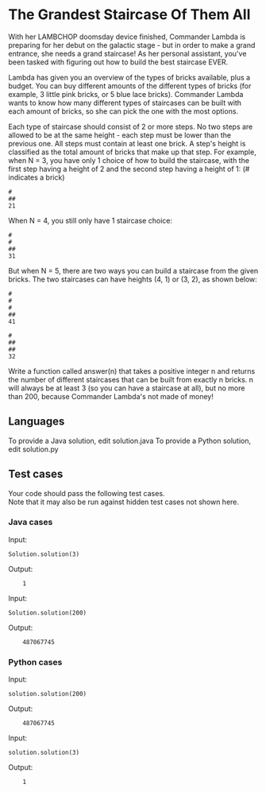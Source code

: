 # The Grandest Staircase Of Them All

With her LAMBCHOP doomsday device finished, Commander Lambda is preparing for her debut on the galactic stage - but in order to make a grand entrance,
she needs a grand staircase! As her personal assistant, you've been tasked with figuring out how to build the best staircase EVER.

Lambda has given you an overview of the types of bricks available, plus a budget. You can buy different amounts of the different types of bricks (for
example, 3 little pink bricks, or 5 blue lace bricks). Commander Lambda wants to know how many different types of staircases can be built with each
amount of bricks, so she can pick the one with the most options.

Each type of staircase should consist of 2 or more steps.  No two steps are allowed to be at the same height - each step must be lower than the previous
one. All steps must contain at least one brick. A step's height is classified as the total amount of bricks that make up that step.
For example, when N = 3, you have only 1 choice of how to build the staircase, with the first step having a height of 2 and the second step having a
height of 1: (# indicates a brick)
```
#
##
21
```
When N = 4, you still only have 1 staircase choice:
```
#
#
##
31
```
But when N = 5, there are two ways you can build a staircase from the given bricks. The two staircases can have heights (4, 1) or (3, 2), as shown
below:
```
#
#
#
##
41

#
##
##
32
```
Write a function called answer(n) that takes a positive integer n and returns the number of different staircases that can be built from exactly n
bricks. n will always be at least 3 (so you can have a staircase at all), but no more than 200, because Commander Lambda's not made of money!

## Languages

To provide a Java solution, edit solution.java
To provide a Python solution, edit solution.py  

## Test cases

Your code should pass the following test cases.  
Note that it may also be run against hidden test cases not shown here.  
  
### Java cases 

Input:  
```
Solution.solution(3) 
```
Output:  
```
    1
```
  
Input:  
```
Solution.solution(200)  
```
Output:  
```
    487067745
```
  
### Python cases

Input:  
```
solution.solution(200)  
```
Output:  
```
    487067745
```
  
Input:  
```
solution.solution(3)  
```
Output:  
```
    1
```
